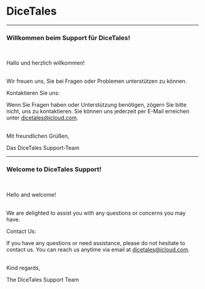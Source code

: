 # DiceTales

---

### Willkommen beim Support für DiceTales!
<br>

Hallo und herzlich willkommen!

<br>
Wir freuen uns, Sie bei Fragen oder Problemen unterstützen zu können.

Kontaktieren Sie uns:

Wenn Sie Fragen haben oder Unterstützung benötigen, zögern Sie bitte nicht, uns zu kontaktieren. Sie können uns jederzeit per E-Mail erreichen unter dicetales@icloud.com.  
<br>

Mit freundlichen Grüßen,

Das DiceTales Support-Team

---

### Welcome to DiceTales Support!
<br>

Hello and welcome!

<br>
We are delighted to assist you with any questions or concerns you may have.

Contact Us:

If you have any questions or need assistance, please do not hesitate to contact us. You can reach us anytime via email at dicetales@icloud.com.  
<br>

Kind regards,

The DiceTales Support Team
